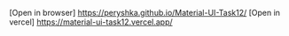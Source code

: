 [Open in browser] https://peryshka.github.io/Material-UI-Task12/
[Open in vercel]  https://material-ui-task12.vercel.app/
